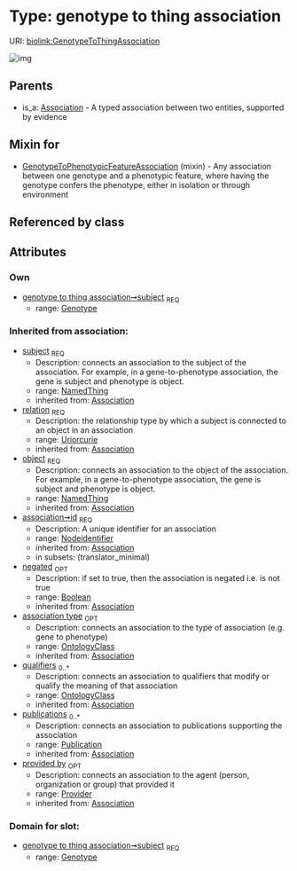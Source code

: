 
# Type: genotype to thing association




URI: [biolink:GenotypeToThingAssociation](https://w3id.org/biolink/vocab/GenotypeToThingAssociation)


![img](http://yuml.me/diagram/nofunky;dir:TB/class/[Publication],[Provider],[OntologyClass],[NamedThing],[Provider]<provided%20by(i)%200..1-%20[GenotypeToThingAssociation&#124;relation(i):uriorcurie;id(i):nodeidentifier;negated(i):boolean%20%3F],[Publication]<publications(i)%200..*-%20[GenotypeToThingAssociation],[OntologyClass]<qualifiers(i)%200..*-%20[GenotypeToThingAssociation],[OntologyClass]<association%20type(i)%200..1-%20[GenotypeToThingAssociation],[NamedThing]<object(i)%201..1-%20[GenotypeToThingAssociation],[Genotype]<subject%201..1-%20[GenotypeToThingAssociation],[GenotypeToPhenotypicFeatureAssociation]uses%20-.->[GenotypeToThingAssociation],[Association]^-[GenotypeToThingAssociation],[GenotypeToPhenotypicFeatureAssociation],[Genotype],[Association])

## Parents

 *  is_a: [Association](Association.md) - A typed association between two entities, supported by evidence

## Mixin for

 * [GenotypeToPhenotypicFeatureAssociation](GenotypeToPhenotypicFeatureAssociation.md) (mixin)  - Any association between one genotype and a phenotypic feature, where having the genotype confers the phenotype, either in isolation or through environment

## Referenced by class


## Attributes


### Own

 * [genotype to thing association➞subject](genotype_to_thing_association_subject.md)  <sub>REQ</sub>
    * range: [Genotype](Genotype.md)

### Inherited from association:

 * [subject](subject.md)  <sub>REQ</sub>
    * Description: connects an association to the subject of the association. For example, in a gene-to-phenotype association, the gene is subject and phenotype is object.
    * range: [NamedThing](NamedThing.md)
    * inherited from: [Association](Association.md)
 * [relation](relation.md)  <sub>REQ</sub>
    * Description: the relationship type by which a subject is connected to an object in an association
    * range: [Uriorcurie](types/Uriorcurie.md)
    * inherited from: [Association](Association.md)
 * [object](object.md)  <sub>REQ</sub>
    * Description: connects an association to the object of the association. For example, in a gene-to-phenotype association, the gene is subject and phenotype is object.
    * range: [NamedThing](NamedThing.md)
    * inherited from: [Association](Association.md)
 * [association➞id](association_id.md)  <sub>REQ</sub>
    * Description: A unique identifier for an association
    * range: [Nodeidentifier](types/Nodeidentifier.md)
    * inherited from: [Association](Association.md)
    * in subsets: (translator_minimal)
 * [negated](negated.md)  <sub>OPT</sub>
    * Description: if set to true, then the association is negated i.e. is not true
    * range: [Boolean](types/Boolean.md)
    * inherited from: [Association](Association.md)
 * [association type](association_type.md)  <sub>OPT</sub>
    * Description: connects an association to the type of association (e.g. gene to phenotype)
    * range: [OntologyClass](OntologyClass.md)
    * inherited from: [Association](Association.md)
 * [qualifiers](qualifiers.md)  <sub>0..*</sub>
    * Description: connects an association to qualifiers that modify or qualify the meaning of that association
    * range: [OntologyClass](OntologyClass.md)
    * inherited from: [Association](Association.md)
 * [publications](publications.md)  <sub>0..*</sub>
    * Description: connects an association to publications supporting the association
    * range: [Publication](Publication.md)
    * inherited from: [Association](Association.md)
 * [provided by](provided_by.md)  <sub>OPT</sub>
    * Description: connects an association to the agent (person, organization or group) that provided it
    * range: [Provider](Provider.md)
    * inherited from: [Association](Association.md)

### Domain for slot:

 * [genotype to thing association➞subject](genotype_to_thing_association_subject.md)  <sub>REQ</sub>
    * range: [Genotype](Genotype.md)
